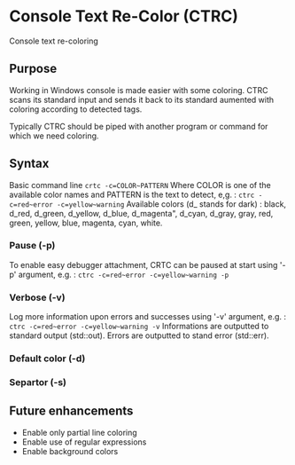 # Console Text Re-Color (CTRC)
Console text re-coloring

## Purpose
Working in Windows console is made easier with some coloring. CTRC scans its standard input and sends it back to its standard aumented with coloring according to detected tags.

Typically CTRC should be piped with another program or command for which we need coloring.

## Syntax
Basic command line
`crtc -c=COLOR~PATTERN`
Where COLOR is one of the available color names and PATTERN is the text to detect, e,g. :
`ctrc -c=red~error -c=yellow~warning`
Available colors (d_ stands for dark) :
black, d_red, d_green, d_yellow, d_blue, d_magenta", d_cyan, d_gray, gray, red, green, yellow, blue, magenta, cyan, white.

### Pause (-p)

To enable easy debugger attachment, CRTC can be paused at start using '-p' argument, e.g. :
`ctrc -c=red~error -c=yellow~warning -p`

### Verbose (-v)

Log more information upon errors and successes using '-v' argument, e.g. :
`ctrc -c=red~error -c=yellow~warning -v`
Informations are outputted to standard output (std::out).
Errors are outputted to stand error (std::err).

### Default color (-d)


### Separtor (-s)

## Future enhancements
- Enable only partial line coloring
- Enable use of regular expressions
- Enable background colors
